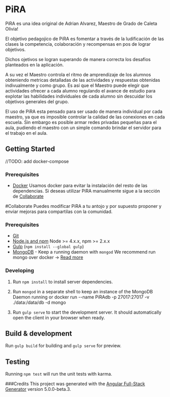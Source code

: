 # PiRA

PiRA es una idea original de Adrian Alvarez, Maestro de Grado de Caleta Olivia!

El objetivo pedagojico de PiRA es fomentar a través de la ludificación de las clases la competencia, colaboración y recompensas en pos de lograr objetivos.

Dichos ojetivos se logran superando de manera correcta los desafios planteados en la aplicación.

A su vez el Maestro controla el ritmo de amprendizaje de los alumnos obteniendo metricas detalladas de las actividades y respuestas obtenidas indivualmente y como grupo.
Es así que el Maestro puede elegir que actividades ofrecer a cada alumno regulando el avance de estudio para explotar las habilidades individuales de cada alumno sin descuidar los objetivos generales del grupo. 

El uso de PiRA esta pensado para ser usado de manera individual por cada maestro, ya que es imposible controlar la calidad de las conexiones en cada escuela. Sin embargo es posible armar redes privadas pequeñas para el aula, pudiendo el maestro con un simple comando brindar el servidor para el trabajo en el aula.

## Getting Started

//TODO: add docker-compose

### Prerequisites
- [Docker](https://docs.docker.com/install/)
Usamos docker para evitar la instalación del resto de las dependencias. Si deseas utilizar PiRA manualmente sigue a la sección de [Collaborate](#Colaborate)

#Collaborate
Puedes modificar PiRA a tu antojo y por supuesto proponer y enviar mejoras para compartilas con la comunidad.

### Prerequisites

- [Git](https://git-scm.com/)
- [Node.js and npm](nodejs.org) Node >= 4.x.x, npm >= 2.x.x
- [Gulp](http://gulpjs.com/) (`npm install --global gulp`)
- [MongoDB](https://www.mongodb.org/) - Keep a running daemon with `mongod`
We recommend run mongo over docker -> [Read more](https://hub.docker.com/_/mongo/)

### Developing

1. Run `npm install` to install server dependencies.

2. Run `mongod` in a separate shell to keep an instance of the MongoDB Daemon running or
docker run --name PiRAdb -p 27017:27017 -v ./data:/data/db -d mongo

3. Run `gulp serve` to start the development server. It should automatically open the client in your browser when ready.

## Build & development

Run `gulp build` for building and `gulp serve` for preview.

## Testing

Running `npm test` will run the unit tests with karma.

###Credits
This project was generated with the [Angular Full-Stack Generator](https://github.com/DaftMonk/generator-angular-fullstack) version 5.0.0-beta.3.
